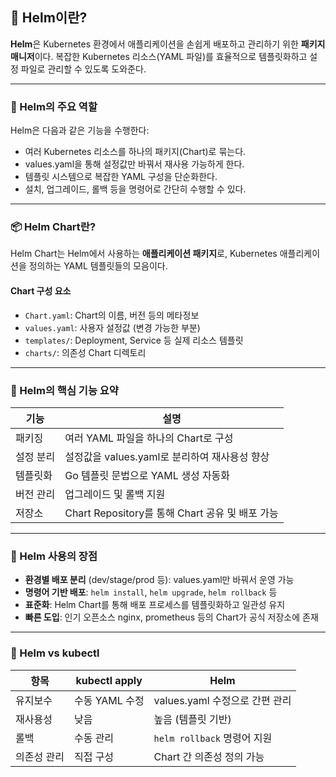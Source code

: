 ## 🧠 Helm이란?

**Helm**은 Kubernetes 환경에서 애플리케이션을 손쉽게 배포하고 관리하기 위한 **패키지 매니저**이다. 복잡한 Kubernetes 리소스(YAML 파일)를 효율적으로 템플릿화하고 설정 파일로 관리할 수 있도록 도와준다.

---

### 🎁 Helm의 주요 역할

Helm은 다음과 같은 기능을 수행한다:

- 여러 Kubernetes 리소스를 하나의 패키지(Chart)로 묶는다.
- values.yaml을 통해 설정값만 바꿔서 재사용 가능하게 한다.
- 템플릿 시스템으로 복잡한 YAML 구성을 단순화한다.
- 설치, 업그레이드, 롤백 등을 명령어로 간단히 수행할 수 있다.

---

### 📦 Helm Chart란?

Helm Chart는 Helm에서 사용하는 **애플리케이션 패키지**로, Kubernetes 애플리케이션을 정의하는 YAML 템플릿들의 모음이다.

#### Chart 구성 요소

- `Chart.yaml`: Chart의 이름, 버전 등의 메타정보
- `values.yaml`: 사용자 설정값 (변경 가능한 부분)
- `templates/`: Deployment, Service 등 실제 리소스 템플릿
- `charts/`: 의존성 Chart 디렉토리

---

### 🧩 Helm의 핵심 기능 요약

| 기능      | 설명                                            |
| --------- | ----------------------------------------------- |
| 패키징    | 여러 YAML 파일을 하나의 Chart로 구성            |
| 설정 분리 | 설정값을 values.yaml로 분리하여 재사용성 향상   |
| 템플릿화  | Go 템플릿 문법으로 YAML 생성 자동화             |
| 버전 관리 | 업그레이드 및 롤백 지원                         |
| 저장소    | Chart Repository를 통해 Chart 공유 및 배포 가능 |

---

### 🔄 Helm 사용의 장점

- **환경별 배포 분리** (dev/stage/prod 등): values.yaml만 바꿔서 운영 가능
- **명령어 기반 배포**: `helm install`, `helm upgrade`, `helm rollback` 등
- **표준화**: Helm Chart를 통해 배포 프로세스를 템플릿화하고 일관성 유지
- **빠른 도입**: 인기 오픈소스 nginx, prometheus 등의 Chart가 공식 저장소에 존재

---

### 🎯 Helm vs kubectl

| 항목        | kubectl apply  | Helm                           |
| ----------- | -------------- | ------------------------------ |
| 유지보수    | 수동 YAML 수정 | values.yaml 수정으로 간편 관리 |
| 재사용성    | 낮음           | 높음 (템플릿 기반)             |
| 롤백        | 수동 관리      | `helm rollback` 명령어 지원    |
| 의존성 관리 | 직접 구성      | Chart 간 의존성 정의 가능      |
